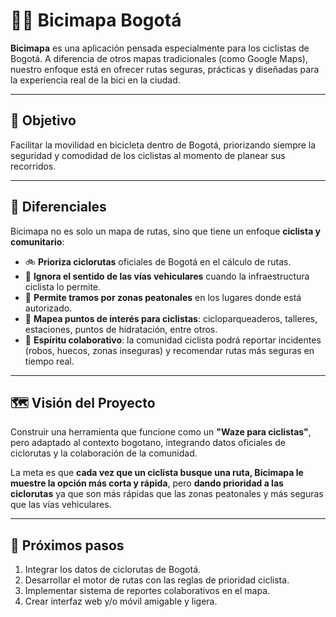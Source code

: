 # 🚴‍♂️ Bicimapa Bogotá

**Bicimapa** es una aplicación pensada especialmente para los ciclistas de Bogotá.
A diferencia de otros mapas tradicionales (como Google Maps), nuestro enfoque está en ofrecer rutas seguras, prácticas y diseñadas para la experiencia real de la bici en la ciudad.

---

## 🌟 Objetivo

Facilitar la movilidad en bicicleta dentro de Bogotá, priorizando siempre la seguridad y comodidad de los ciclistas al momento de planear sus recorridos.

---

## 🔑 Diferenciales

Bicimapa no es solo un mapa de rutas, sino que tiene un enfoque **ciclista y comunitario**:

* 🚲 **Prioriza ciclorutas** oficiales de Bogotá en el cálculo de rutas.
* 🚦 **Ignora el sentido de las vías vehiculares** cuando la infraestructura ciclista lo permite.
* 🚶 **Permite tramos por zonas peatonales** en los lugares donde está autorizado.
* 📍 **Mapea puntos de interés para ciclistas**: cicloparqueaderos, talleres, estaciones, puntos de hidratación, entre otros.
* 🤝 **Espíritu colaborativo**: la comunidad ciclista podrá reportar incidentes (robos, huecos, zonas inseguras) y recomendar rutas más seguras en tiempo real.

---

## 🗺️ Visión del Proyecto

Construir una herramienta que funcione como un **"Waze para ciclistas"**, pero adaptado al contexto bogotano, integrando datos oficiales de ciclorutas y la colaboración de la comunidad.

La meta es que **cada vez que un ciclista busque una ruta, Bicimapa le muestre la opción más corta y rápida**, pero **dando prioridad a las ciclorutas** ya que son más rápidas que las zonas peatonales y más seguras que las vías vehiculares.

---

## 🚀 Próximos pasos

1. Integrar los datos de ciclorutas de Bogotá.
2. Desarrollar el motor de rutas con las reglas de prioridad ciclista.
3. Implementar sistema de reportes colaborativos en el mapa.
4. Crear interfaz web y/o móvil amigable y ligera.

